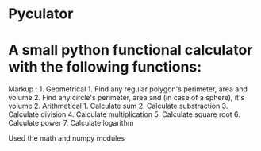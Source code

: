 
# Pyculator
A small python functional calculator with the following functions:
=============

 Markup : 1. Geometrical
              1. Find any regular polygon's perimeter, area and volume
              2. Find any circle's perimeter, area and (in case of a sphere), it's volume
          2. Arithmetical
              1. Calculate sum
              2. Calculate substraction
              3. Calculate division
              4. Calculate multiplication
              5. Calculate square root
              6. Calculate power
              7. Calculate logarithm
          

Used the math and numpy modules
